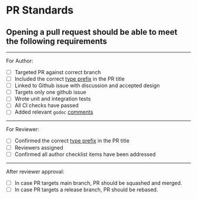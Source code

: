 # PR Standards

## Opening a pull request should be able to meet the following requirements

---

For Author:

- [ ]  Targeted PR against correct branch
- [ ]  Included the correct [type prefix](https://github.com/commitizen/conventional-commit-types/blob/v3.0.0/index.json) in the PR title
- [ ]  Linked to Github issue with discussion and accepted design
- [ ]  Targets only one github issue
- [ ]  Wrote unit and integration tests
- [ ]  All CI checks have passed
- [ ]  Added relevant `godoc` [comments](https://blog.golang.org/godoc-documenting-go-code)

---

For Reviewer:

- [ ]  Confirmed the correct [type prefix](https://github.com/commitizen/conventional-commit-types/blob/v3.0.0/index.json) in the PR title
- [ ]  Reviewers assigned
- [ ]  Confirmed all author checklist items have been addressed

---

After reviewer approval:

- [ ]  In case PR targets main branch, PR should be squashed and merged.
- [ ]  In case PR targets a release branch, PR should be rebased.
